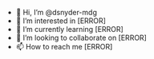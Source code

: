 - 👋 Hi, I’m @dsnyder-mdg
- 👀 I’m interested in [ERROR]
- 🌱 I’m currently learning [ERROR]
- 💞️ I’m looking to collaborate on [ERROR]
- 📫 How to reach me [ERROR]

<!---
dsnyder-mdg/dsnyder-mdg is a ✨ special ✨ repository because its `README.md` (this file) appears on your GitHub profile.
You can click the Preview link to take a look at your changes.
--->
